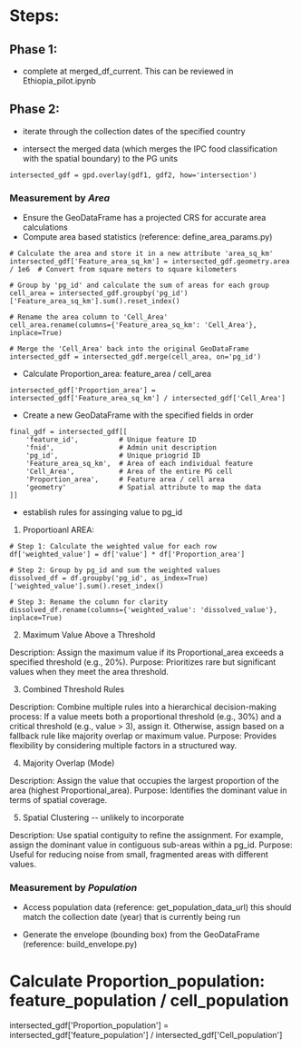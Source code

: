# Steps:

## Phase 1:
- complete at merged_df_current. This can be reviewed in Ethiopia_pilot.ipynb

## Phase 2:
- iterate through the collection dates of the specified country

- intersect the merged data (which merges the IPC food classification with the spatial boundary) to the PG units
```
intersected_gdf = gpd.overlay(gdf1, gdf2, how='intersection')

```
### Measurement by *Area*

- Ensure the GeoDataFrame has a projected CRS for accurate area calculations
- Compute area based statistics (reference: define_area_params.py)
```
# Calculate the area and store it in a new attribute 'area_sq_km'
intersected_gdf['Feature_area_sq_km'] = intersected_gdf.geometry.area / 1e6  # Convert from square meters to square kilometers

# Group by 'pg_id' and calculate the sum of areas for each group
cell_area = intersected_gdf.groupby('pg_id')['Feature_area_sq_km'].sum().reset_index()

# Rename the area column to 'Cell_Area'
cell_area.rename(columns={'Feature_area_sq_km': 'Cell_Area'}, inplace=True)

# Merge the 'Cell_Area' back into the original GeoDataFrame
intersected_gdf = intersected_gdf.merge(cell_area, on='pg_id')
```

- Calculate Proportion_area: feature_area / cell_area
```
intersected_gdf['Proportion_area'] = intersected_gdf['Feature_area_sq_km'] / intersected_gdf['Cell_Area']
```

- Create a new GeoDataFrame with the specified fields in order
```
final_gdf = intersected_gdf[[
    'feature_id',          # Unique feature ID
    'fnid',                # Admin unit description
    'pg_id',               # Unique priogrid ID
    'Feature_area_sq_km',  # Area of each individual feature
    'Cell_Area',           # Area of the entire PG cell
    'Proportion_area',     # Feature area / cell area
    'geometry'             # Spatial attribute to map the data
]]
```

- establish rules for assinging value to pg_id

1. Proportioanl AREA:
```
# Step 1: Calculate the weighted value for each row
df['weighted_value'] = df['value'] * df['Proportion_area']

# Step 2: Group by pg_id and sum the weighted values
dissolved_df = df.groupby('pg_id', as_index=True)['weighted_value'].sum().reset_index()

# Step 3: Rename the column for clarity
dissolved_df.rename(columns={'weighted_value': 'dissolved_value'}, inplace=True)
```

2. Maximum Value Above a Threshold

Description: Assign the maximum value if its Proportional_area exceeds a specified threshold (e.g., 20%).
Purpose: Prioritizes rare but significant values when they meet the area threshold.

3. Combined Threshold Rules

Description: Combine multiple rules into a hierarchical decision-making process:
If a value meets both a proportional threshold (e.g., 30%) and a critical threshold (e.g., value > 3), assign it.
Otherwise, assign based on a fallback rule like majority overlap or maximum value.
Purpose: Provides flexibility by considering multiple factors in a structured way.

4. Majority Overlap (Mode)

Description: Assign the value that occupies the largest proportion of the area (highest Proportional_area).
Purpose: Identifies the dominant value in terms of spatial coverage.


5. Spatial Clustering -- unlikely to incorporate

Description: Use spatial contiguity to refine the assignment. For example, assign the dominant value in contiguous sub-areas within a pg_id.
Purpose: Useful for reducing noise from small, fragmented areas with different values.

### Measurement by *Population*

- Access population data (reference: get_population_data_url) this should match the collection date (year) that is currently being run

- Generate the envelope (bounding box) from the GeoDataFrame (reference: build_envelope.py)

# Calculate Proportion_population: feature_population / cell_population
intersected_gdf['Proportion_population'] = intersected_gdf['feature_population'] / intersected_gdf['Cell_population']



